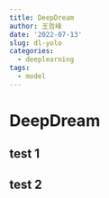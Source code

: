 ```yaml
---
title: DeepDream
author: 王哲峰
date: '2022-07-13'
slug: dl-yolo
categories:
  - deeplearning
tags:
  - model
---
```


DeepDream
=================



test 1
----------



test 2
-----------